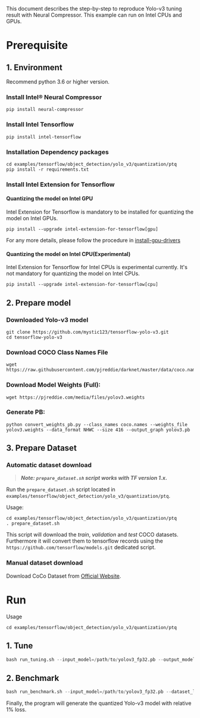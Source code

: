 This document describes the step-by-step to reproduce Yolo-v3 tuning result with Neural Compressor. This example can run on Intel CPUs and GPUs.

# Prerequisite


## 1. Environment
Recommend python 3.6 or higher version.

### Install Intel® Neural Compressor
```shell
pip install neural-compressor
```

### Install Intel Tensorflow
```shell
pip install intel-tensorflow
```

### Installation Dependency packages
```shell
cd examples/tensorflow/object_detection/yolo_v3/quantization/ptq
pip install -r requirements.txt
```

### Install Intel Extension for Tensorflow
#### Quantizing the model on Intel GPU
Intel Extension for Tensorflow is mandatory to be installed for quantizing the model on Intel GPUs.

```shell
pip install --upgrade intel-extension-for-tensorflow[gpu]
```
For any more details, please follow the procedure in [install-gpu-drivers](https://github.com/intel-innersource/frameworks.ai.infrastructure.intel-extension-for-tensorflow.intel-extension-for-tensorflow/blob/master/docs/install/install_for_gpu.md#install-gpu-drivers)

#### Quantizing the model on Intel CPU(Experimental)
Intel Extension for Tensorflow for Intel CPUs is experimental currently. It's not mandatory for quantizing the model on Intel CPUs.

```shell
pip install --upgrade intel-extension-for-tensorflow[cpu]
```

## 2. Prepare model
### Downloaded Yolo-v3 model
```shell
git clone https://github.com/mystic123/tensorflow-yolo-v3.git
cd tensorflow-yolo-v3
```

### Download COCO Class Names File
```shell
wget https://raw.githubusercontent.com/pjreddie/darknet/master/data/coco.names
```

### Download Model Weights (Full):
```shell
wget https://pjreddie.com/media/files/yolov3.weights
```

### Generate PB:
```shell
python convert_weights_pb.py --class_names coco.names --weights_file yolov3.weights --data_format NHWC --size 416 --output_graph yolov3.pb
```

## 3. Prepare Dataset

### Automatic dataset download

> **_Note: `prepare_dataset.sh` script works with TF version 1.x._**

Run the `prepare_dataset.sh` script located in `examples/tensorflow/object_detection/yolo_v3/quantization/ptq`.

Usage:
```shell
cd examples/tensorflow/object_detection/yolo_v3/quantization/ptq
. prepare_dataset.sh
```

This script will download the *train*, *validation* and *test* COCO datasets. Furthermore it will convert them to
tensorflow records using the `https://github.com/tensorflow/models.git` dedicated script.

### Manual dataset download
Download CoCo Dataset from [Official Website](https://cocodataset.org/#download).


# Run
Usage
```shell
cd examples/tensorflow/object_detection/yolo_v3/quantization/ptq
```
## 1. Tune
```python
bash run_tuning.sh --input_model=/path/to/yolov3_fp32.pb --output_model=/path/to/save/yolov3_int8.pb --dataset_location=/path/to/dataset
```

## 2. Benchmark
```python
bash run_benchmark.sh --input_model=/path/to/yolov3_fp32.pb --dataset_location=/path/to/dataset --mode=performance
```

Finally, the program will generate the quantized Yolo-v3 model with relative 1% loss.
